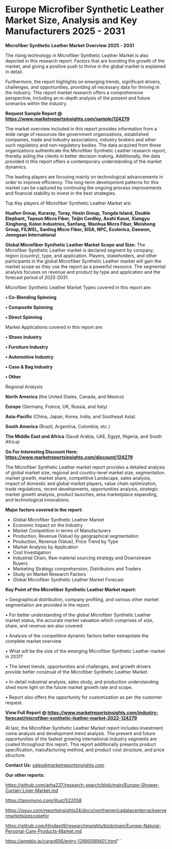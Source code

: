 # Europe Microfiber Synthetic Leather Market Size, Analysis and Key Manufacturers 2025 - 2031

<Strong> Microfiber Synthetic Leather Market Overview 2025 - 2031</strong>

The rising technology in Microfiber Synthetic Leather Market is also depicted in this research report. Factors that are boosting the growth of the market, and giving a positive push to thrive in the global market is explained in detail.

Furthermore, the report highlights on emerging trends, significant drivers, challenges, and opportunities, providing all necessary data for thriving in the industry. This report market research offers a comprehensive perspective, including an in-depth analysis of the present and future scenarios within the industry.

<strong>Request Sample Report @ <a href=https://www.marketreportsinsights.com/sample/124279>https://www.marketreportsinsights.com/sample/124279</a></strong>

The market overview included in this report provides information from a wide range of resources like government organizations, established companies, trade and industry associations, industry brokers and other such regulatory and non-regulatory bodies. The data acquired from these organizations authenticate the Microfiber Synthetic Leather research report, thereby aiding the clients in better decision making. Additionally, the data provided in this report offers a contemporary understanding of the market dynamics.

The leading players are focusing mainly on technological advancements in order to improve efficiency. The long-term development patterns for this market can be captured by continuing the ongoing process improvements and financial stability to invest in the best strategies.

Top Key players of Microfiber Synthetic Leather Market are:

<strong>Huafon Group, Kuraray, Toray, Hexin Group, Tongda Island, Double Elephant, Topsun Micro Fiber, Teijin Cordley, Asahi Kasei, Xiangyu Xinghong, Kolon Industries, Sanfang, Wanhua Micro Fiber, Meisheng Group, FILWEL, Sanling Micro Fiber, SISA, NPC, Ecolorica, Daewon, Jeongsan International</strong>

<strong><b>Global Microfiber Synthetic Leather Market Scope and Size:</b></strong>
The Microfiber Synthetic Leather market is declared segment by company, region (country), type, and application. Players, stakeholders, and other participants in the global Microfiber Synthetic Leather market will gain the market scope as they use the report as a powerful resource. The segmental analysis focuses on revenue and product by type and application and the forecast period of 2025-2031.

Microfiber Synthetic Leather Market Types covered in this report are:

<strong>• Co-Blending Spinning

• Composite Spinning

• Direct Spinning</strong>

Market Applications covered in this report are:

<strong>• Shoes Industry

• Furniture Industry

• Automotive Industry

• Case & Bag Industry

• Other</strong> 

Regional Analysis

<strong>North America</strong> (the United States, Canada, and Mexico)

<strong>Europe</strong> (Germany, France, UK, Russia, and Italy)

<strong>Asia-Pacific</strong> (China, Japan, Korea, India, and Southeast Asia)

<strong>South America</strong> (Brazil, Argentina, Colombia, etc.)

<strong>The Middle East and Africa</strong> (Saudi Arabia, UAE, Egypt, Nigeria, and South Africa)

<strong>Go For Interesting Discount Here: <a href=https://www.marketreportsinsights.com/discount/124279>https://www.marketreportsinsights.com/discount/124279</a></strong>

The Microfiber Synthetic Leather market report provides a detailed analysis of global market size, regional and country-level market size, segmentation market growth, market share, competitive Landscape, sales analysis, impact of domestic and global market players, value chain optimization, trade regulations, recent developments, opportunities analysis, strategic market growth analysis, product launches, area marketplace expanding, and technological innovations.

<strong><b>Major factors covered in the report:</b></strong>
<ul>
  <li>Global Microfiber Synthetic Leather Market </li>
  <li>Economic Impact on the Industry</li>
  <li>Market Competition in terms of Manufacturers</li>
  <li>Production, Revenue (Value) by geographical segmentation</li>
  <li>Production, Revenue (Value), Price Trend by Type</li>
  <li>Market Analysis by Application</li>
  <li>Cost Investigation</li>
  <li>Industrial Chain, Raw material sourcing strategy and Downstream Buyers</li>
  <li>Marketing Strategy comprehension, Distributors and Traders</li>
  <li>Study on Market Research Factors</li>
  <li>Global Microfiber Synthetic Leather Market Forecast</li>
</ul>

<strong><b>Key Point of the Microfiber Synthetic Leather Market report:</b></strong>

• Geographical distribution, company profiling, and various other market segmentation are provided in the report.

• For better understanding of the global Microfiber Synthetic Leather market status, the accurate market valuation which comprises of size, share, and revenue are also covered.

• Analysis of the competitive dynamic factors better extrapolate the complete market overview

• What will be the size of the emerging Microfiber Synthetic Leather market in 2031?

• The latest trends, opportunities and challenges, and growth drivers provide better construal of the Microfiber Synthetic Leather Market.

• In-detail industrial analysis, sales study, and production understanding shed more light on the future market growth rate and scope.

• Report also offers the opportunity for customization as per the customer request.

<strong><b>View Full Report @ <a href=https://www.marketreportsinsights.com/industry-forecast/microfiber-synthetic-leather-market-2022-124279>https://www.marketreportsinsights.com/industry-forecast/microfiber-synthetic-leather-market-2022-124279</a></b></strong>


At last, the Microfiber Synthetic Leather Market report includes investment come analysis and development trend analysis. The present and future opportunities of the fastest growing international industry segments are coated throughout this report. This report additionally presents product specification, manufacturing method, and product cost structure, and price structure.

<strong>Contact Us:</strong>
sales@marketreportsinsights.com

<strong>Our other reports:</strong>

<a href=https://github.com/arha237/research-search/blob/main/Europe-Shower-Curtain-Liner-Market.md>https://github.com/arha237/research-search/blob/main/Europe-Shower-Curtain-Liner-Market.md</a>

<a href=https://tanomuno.com/illust/522058>https://tanomuno.com/illust/522058</a>

<a href=https://issuu.com/reportsinsights24/docs/northamericadatacenterrackservermarketsizescopefor>https://issuu.com/reportsinsights24/docs/northamericadatacenterrackservermarketsizescopefor</a>

<a href=https://github.com/Hindavii9/researchinsights/blob/main/Europe-Natural-Personal-Care-Products-Market.md>https://github.com/Hindavii9/researchinsights/blob/main/Europe-Natural-Personal-Care-Products-Market.md</a>

<a href=https://ameblo.jp/cargo656/entry-12890589401.html>https://ameblo.jp/cargo656/entry-12890589401.html</a>"
`
